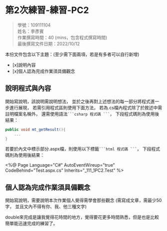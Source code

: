 ﻿# 第2次練習-練習-PC2
>
>學號：109111104
><br />
>姓名：李彥賓
><br />
>作業撰寫時間：40 (mins，包含程式撰寫時間)
><br />
>最後撰寫文件日期：2022/10/12
>

本份文件包含以下主題：(至少需下面兩項，若是有多者可以自行新增)
- [x]說明內容
- [x]個人認為完成作業須具備觀念

## 說明程式與內容

開始寫說明，該說明需說明想法，
並於之後再對上述想法的每一部分將程式進一步進行展現，
若需引用程式區則使用下面方法，
若為.cs檔內程式除了於敘述中需註明檔案名稱外，
還需使用語法` ```csharp 程式碼 ``` `，
下段程式碼則為使用後結果：

```csharp
public void mt_getResult(){
    ...
}
```

若要於內文中標示部分.aspx檔，則使用以下標籤` ```html 程式碼 ``` `，
下段程式碼則為使用後結果：

<%@ Page Language="C#" AutoEventWireup="true" CodeBehind="Test.aspx.cs" Inherits="_111_1PC2.Test" %>

<!DOCTYPE html>

<html xmlns="http://www.w3.org/1999/xhtml">
<head runat="server">
<meta http-equiv="Content-Type" content="text/html; charset=utf-8"/>
    <title></title>
</head>
<body>
    <form id="form1" runat="server">
        <div>
        </div>
    </form>
</body>
</html>


## 個人認為完成作業須具備觀念

開始寫說明，需要說明本次作業個人覺得需學會那些觀念 (需寫成文章，需最少50字，
並且文內不得有你、我、他三種文字)

double來完成是讓我覺得花時間的地方，覺得要花更多時間熟悉，但是也是比較簡單能迅速完成的練習了。
